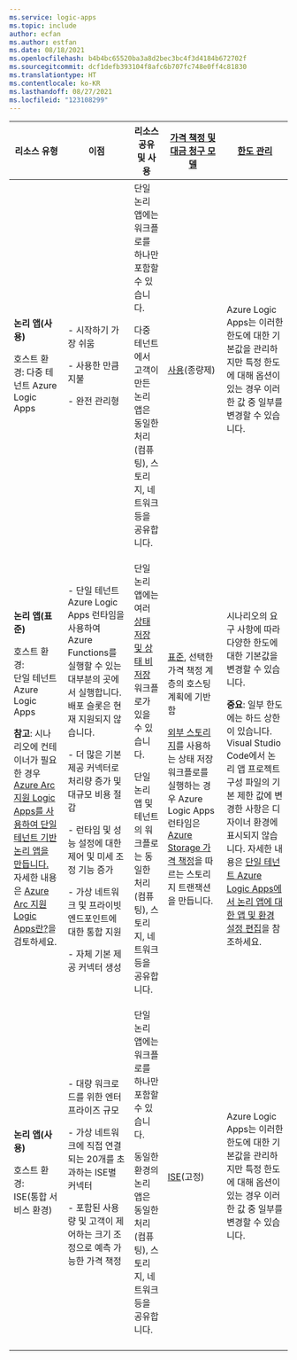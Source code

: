 ```yaml
---
ms.service: logic-apps
ms.topic: include
author: ecfan
ms.author: estfan
ms.date: 08/18/2021
ms.openlocfilehash: b4b4bc65520ba3a8d2bec3bc4f3d4184b672702f
ms.sourcegitcommit: dcf1defb393104f8afc6b707fc748e0ff4c81830
ms.translationtype: HT
ms.contentlocale: ko-KR
ms.lasthandoff: 08/27/2021
ms.locfileid: "123108299"
---
```

| 리소스 유형 | 이점 | 리소스 공유 및 사용 | [가격 책정 및 대금 청구 모델](../articles/logic-apps/logic-apps-pricing.md) | [한도 관리](../articles/logic-apps/logic-apps-limits-and-config.md) |
|---------------|----------|----------------------------|---------------------------------------------------------------------------|-----------------------------------------------------------------------------|
| **논리 앱(사용)** <p><p>호스트 환경: 다중 테넌트 Azure Logic Apps | - 시작하기 가장 쉬움 <p><p>- 사용한 만큼 지불 <p><p>- 완전 관리형 | 단일 논리 앱에는 워크플로를 하나만 포함할 수 있습니다. <p><p>다중 테넌트에서 고객이 만든 논리 앱은 동일한 처리(컴퓨팅), 스토리지, 네트워크 등을 공유합니다. | [사용](../articles/logic-apps/logic-apps-pricing.md#consumption-pricing)(종량제) | Azure Logic Apps는 이러한 한도에 대한 기본값을 관리하지만 특정 한도에 대해 옵션이 있는 경우 이러한 값 중 일부를 변경할 수 있습니다. |
| **논리 앱(표준)** <p><p>호스트 환경: <br>단일 테넌트 Azure Logic Apps <p><p>**참고**: 시나리오에 컨테이너가 필요한 경우 [Azure Arc 지원 Logic Apps를 사용하여 단일 테넌트 기반 논리 앱을 만듭니다.](../articles/logic-apps/azure-arc-enabled-logic-apps-create-deploy-workflows.md) 자세한 내용은 [Azure Arc 지원 Logic Apps란?](../articles/logic-apps/azure-arc-enabled-logic-apps-overview.md)을 검토하세요. | - 단일 테넌트 Azure Logic Apps 런타임을 사용하여 Azure Functions를 실행할 수 있는 대부분의 곳에서 실행합니다. 배포 슬롯은 현재 지원되지 않습니다. <p><p>- 더 많은 기본 제공 커넥터로 처리량 증가 및 대규모 비용 절감 <p><p>- 런타임 및 성능 설정에 대한 제어 및 미세 조정 기능 증가 <p><p>- 가상 네트워크 및 프라이빗 엔드포인트에 대한 통합 지원 <p><p>- 자체 기본 제공 커넥터 생성 | 단일 논리 앱에는 여러 [상태 저장 및 상태 비저장](../articles/logic-apps/single-tenant-overview-compare.md#stateful-stateless) 워크플로가 있을 수 있습니다.  <p><p>단일 논리 앱 및 테넌트의 워크플로는 동일한 처리(컴퓨팅), 스토리지, 네트워크 등을 공유합니다. | [표준](../articles/logic-apps/logic-apps-pricing.md#standard-pricing), 선택한 가격 책정 계층의 호스팅 계획에 기반함 <p><p>[외부 스토리지](../articles/azure-functions/storage-considerations.md#storage-account-requirements)를 사용하는 상태 저장 워크플로를 실행하는 경우 Azure Logic Apps 런타임은 [Azure Storage 가격 책정](https://azure.microsoft.com/pricing/details/storage/)을 따르는 스토리지 트랜잭션을 만듭니다. | 시나리오의 요구 사항에 따라 다양한 한도에 대한 기본값을 변경할 수 있습니다. <p><p>**중요**: 일부 한도에는 하드 상한이 있습니다. Visual Studio Code에서 논리 앱 프로젝트 구성 파일의 기본 제한 값에 변경한 사항은 디자이너 환경에 표시되지 않습니다. 자세한 내용은 [단일 테넌트 Azure Logic Apps에서 논리 앱에 대한 앱 및 환경 설정 편집](../articles/logic-apps/edit-app-settings-host-settings.md)을 참조하세요. |
| **논리 앱(사용)** <p><p>호스트 환경: <br>ISE(통합 서비스 환경) | - 대량 워크로드를 위한 엔터프라이즈 규모 <p><p>- 가상 네트워크에 직접 연결되는 20개를 초과하는 ISE별 커넥터 <p><p>- 포함된 사용량 및 고객이 제어하는 크기 조정으로 예측 가능한 가격 책정 | 단일 논리 앱에는 워크플로를 하나만 포함할 수 있습니다. <p><p>동일한 환경의 논리 앱은 동일한 처리(컴퓨팅), 스토리지, 네트워크 등을 공유합니다. | [ISE](../articles/logic-apps/logic-apps-pricing.md#ise-pricing)(고정) | Azure Logic Apps는 이러한 한도에 대한 기본값을 관리하지만 특정 한도에 대해 옵션이 있는 경우 이러한 값 중 일부를 변경할 수 있습니다. |
||||||